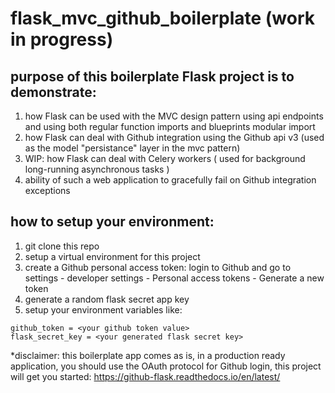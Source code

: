 # flask_mvc_github_boilerplate (work in progress)
## purpose of this boilerplate Flask project is to demonstrate:
1) how Flask can be used with the MVC design pattern using api endpoints and using both regular function imports and blueprints modular import
2) how Flask can deal with Github integration using the Github api v3 (used as the model "persistance" layer
in the mvc pattern)
3) WIP: how Flask can deal with Celery workers ( used for background long-running asynchronous tasks )
4) ability of such a web application to gracefully fail on Github integration exceptions

## how to setup your environment:
1) git clone this repo
2) setup a virtual environment for this project
3) create a Github personal access token: login to Github and go to settings - developer settings - Personal access tokens - Generate a new token
4) generate a random flask secret app key
5) setup your environment variables like:

```
github_token = <your github token value>
flask_secret_key = <your generated flask secret key> 
```

*disclaimer: this boilerplate app comes as is, in a production ready application, you
should use the OAuth protocol for Github login, this project will
get you started: https://github-flask.readthedocs.io/en/latest/